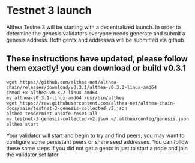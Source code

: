 # Testnet 3 launch

Althea Testne 3 will be starting with a decentralized launch. In order to determine the genesis validators everyone needs generate and submit a genesis address. Both gentx and addresses will be submitted via github

## These instructions have updated, please follow them exactly! you can download or build v0.3.1

```
wget https://github.com/althea-net/althea-chain/releases/download/v0.3.1/althea-v0.3.2-linux-amd64
chmod +x althea-v0.3.2-linux-amd64
mv althea-v0.3.1-linux-amd64 /usr/bin/althea
wget https://raw.githubusercontent.com/althea-net/althea-chain-docs/main/testnet-3-genesis-collected-v2.json
althea tendermint unsafe-reset-all
mv testnet-3-genesis-collected-v2.json ~/.althea/config/genesis.json
althea start
```

Your validator will start and begin to try and find peers, you may want to configure some persistant peers or share seed addresses. You can follow these same steps if you did not get a gentx in just to start a node and join the validator set later
